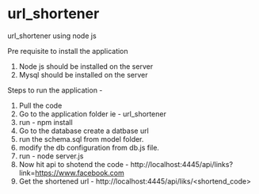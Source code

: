 # url_shortener
url_shortener using node js

Pre requisite to install the application

1. Node js should be installed on the server
2. Mysql should be installed on the server 

Steps to run  the application -

1. Pull the code
2. Go to the application folder ie - url_shortener
3. run - npm install
4. Go to the database create a datbase url
5. run the schema.sql from model folder.
6. modify the db configuration from db.js file.
4. run - node server.js
5. Now hit api to shotend the code - http://localhost:4445/api/links?link=https://www.facebook.com
6. Get the shortened url - http://localhost:4445/api/liks/<shortend_code>


